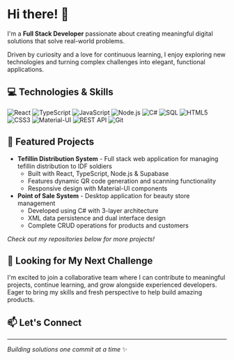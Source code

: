 # Hi there! 👋

I'm a **Full Stack Developer** passionate about creating meaningful digital solutions that solve real-world problems.

Driven by curiosity and a love for continuous learning, I enjoy exploring new technologies and turning complex challenges into elegant, functional applications.

## 💻 Technologies & Skills
![React](https://img.shields.io/badge/-React-61DAFB?style=flat-square&logo=react&logoColor=black)
![TypeScript](https://img.shields.io/badge/-TypeScript-3178C6?style=flat-square&logo=typescript&logoColor=white)
![JavaScript](https://img.shields.io/badge/-JavaScript-F7DF1E?style=flat-square&logo=javascript&logoColor=black)
![Node.js](https://img.shields.io/badge/-Node.js-339933?style=flat-square&logo=node.js&logoColor=white)
![C#](https://img.shields.io/badge/-C%23-239120?style=flat-square&logo=c-sharp&logoColor=white)
![SQL](https://img.shields.io/badge/-SQL-4479A1?style=flat-square&logo=mysql&logoColor=white)
![HTML5](https://img.shields.io/badge/-HTML5-E34F26?style=flat-square&logo=html5&logoColor=white)
![CSS3](https://img.shields.io/badge/-CSS3-1572B6?style=flat-square&logo=css3&logoColor=white)
![Material-UI](https://img.shields.io/badge/-Material--UI-0081CB?style=flat-square&logo=material-ui&logoColor=white)
![REST API](https://img.shields.io/badge/-REST%20API-FF6C37?style=flat-square&logo=postman&logoColor=white)
![Git](https://img.shields.io/badge/-Git-F05032?style=flat-square&logo=git&logoColor=white)


## 🚀 Featured Projects
- **Tefillin Distribution System** - Full stack web application for managing tefillin distribution to IDF soldiers
  - Built with React, TypeScript, Node.js & Supabase
  - Features dynamic QR code generation and scanning functionality
  - Responsive design with Material-UI components
- **Point of Sale System** - Desktop application for beauty store management
  - Developed using C# with 3-layer architecture
  - XML data persistence and dual interface design
  - Complete CRUD operations for products and customers

*Check out my repositories below for more projects!*

## 💼 Looking for My Next Challenge
I'm excited to join a collaborative team where I can contribute to meaningful projects, continue learning, and grow alongside experienced developers. Eager to bring my skills and fresh perspective to help build amazing products.

## 📫 Let's Connect


---
*Building solutions one commit at a time* ✨
